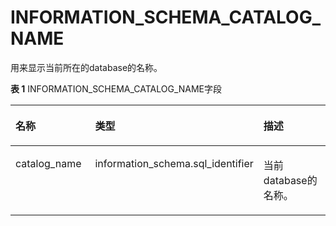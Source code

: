 # INFORMATION\_SCHEMA\_CATALOG\_NAME

用来显示当前所在的database的名称。

**表 1**  INFORMATION\_SCHEMA\_CATALOG\_NAME字段

<a name="table1011513101687"></a>
<table><thead align="left"><tr id="row201685101086"><th class="cellrowborder" valign="top" width="29.82298229822982%" id="mcps1.2.4.1.1"><p id="p7168210483"><a name="p7168210483"></a><a name="p7168210483"></a><strong id="b1316817109817"><a name="b1316817109817"></a><a name="b1316817109817"></a>名称</strong></p>
</th>
<th class="cellrowborder" valign="top" width="32.53325332533253%" id="mcps1.2.4.1.2"><p id="p1816817101585"><a name="p1816817101585"></a><a name="p1816817101585"></a><strong id="b1016820101589"><a name="b1016820101589"></a><a name="b1016820101589"></a>类型</strong></p>
</th>
<th class="cellrowborder" valign="top" width="37.643764376437645%" id="mcps1.2.4.1.3"><p id="p111687101286"><a name="p111687101286"></a><a name="p111687101286"></a><strong id="b1716911015819"><a name="b1716911015819"></a><a name="b1716911015819"></a>描述</strong></p>
</th>
</tr>
</thead>
<tbody><tr id="row81692010682"><td class="cellrowborder" valign="top" width="29.82298229822982%" headers="mcps1.2.4.1.1 "><p id="p916919107811"><a name="p916919107811"></a><a name="p916919107811"></a>catalog_name</p>
</td>
<td class="cellrowborder" valign="top" width="32.53325332533253%" headers="mcps1.2.4.1.2 "><p id="p216911100815"><a name="p216911100815"></a><a name="p216911100815"></a>information_schema.sql_identifier</p>
</td>
<td class="cellrowborder" valign="top" width="37.643764376437645%" headers="mcps1.2.4.1.3 "><p id="p216941019819"><a name="p216941019819"></a><a name="p216941019819"></a>当前database的名称。</p>
</td>
</tr>
</tbody>
</table>

